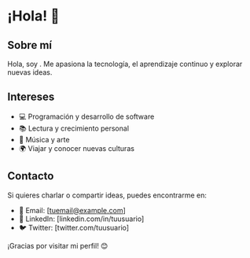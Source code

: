 # ¡Hola! 👋

## Sobre mí
Hola, soy . Me apasiona la tecnología, el aprendizaje continuo y explorar nuevas ideas. 

## Intereses
- 💻 Programación y desarrollo de software
- 📚 Lectura y crecimiento personal
- 🎵 Música y arte
- 🌍 Viajar y conocer nuevas culturas

## Contacto
Si quieres charlar o compartir ideas, puedes encontrarme en:
- 📧 Email: [tuemail@example.com]
- 💼 LinkedIn: [linkedin.com/in/tuusuario]
- 🐦 Twitter: [twitter.com/tuusuario]

¡Gracias por visitar mi perfil! 😊

